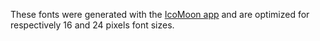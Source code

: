 These fonts were generated with the [IcoMoon app](https://icomoon.io/app/) and are optimized for respectively 16 and 24 pixels font sizes.
